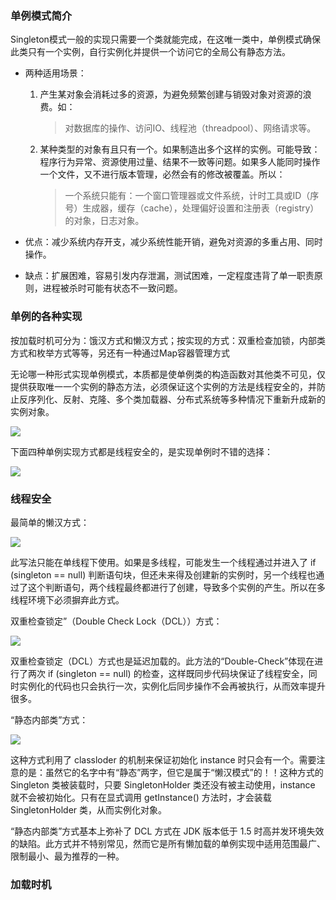 ### 单例模式简介
Singleton模式一般的实现只需要一个类就能完成，在这唯一类中，单例模式确保此类只有一个实例，自行实例化并提供一个访问它的全局公有静态方法。

- 两种适用场景：

  1. 产生某对象会消耗过多的资源，为避免频繁创建与销毁对象对资源的浪费。如：
  
      >对数据库的操作、访问IO、线程池（threadpool）、网络请求等。
    
  2. 某种类型的对象有且只有一个。如果制造出多个这样的实例。可能导致：程序行为异常、资源使用过量、结果不一致等问题。如果多人能同时操作一个文件，又不进行版本管理，必然会有的修改被覆盖。所以：
  
      >一个系统只能有：一个窗口管理器或文件系统，计时工具或ID（序号）生成器，缓存（cache），处理偏好设置和注册表（registry）的对象，日志对象。
      
      
- 优点：减少系统内存开支，减少系统性能开销，避免对资源的多重占用、同时操作。
- 缺点：扩展困难，容易引发内存泄漏，测试困难，一定程度违背了单一职责原则，进程被杀时可能有状态不一致问题。


### 单例的各种实现

  按加载时机可分为：饿汉方式和懒汉方式；按实现的方式：双重检查加锁，内部类方式和枚举方式等等，另还有一种通过Map容器管理方式
  
  
  无论哪一种形式实现单例模式，本质都是使单例类的构造函数对其他类不可见，仅提供获取唯一一个实例的静态方法，必须保证这个实例的方法是线程安全的，并防止反序列化、反射、克隆、多个类加载器、分布式系统等多种情况下重新升成新的实例对象。
  
  ![](https://pic4.zhimg.com/v2-b04c81ebff931b81ec80d1894a2856b3_b.png)
  
  下面四种单例实现方式都是线程安全的，是实现单例时不错的选择：
  
  ![](https://pic1.zhimg.com/v2-92a90c4a221eea15469a9d02297ad544_b.jpg)
  
  
  ### 线程安全

   最简单的懒汉方式：
    
  ![](https://pic3.zhimg.com/v2-0adb474e4485a07da134b154dae5814a_b.png)
  
   此写法只能在单线程下使用。如果是多线程，可能发生一个线程通过并进入了 if (singleton == null) 判断语句块，但还未来得及创建新的实例时，另一个线程也通过了这个判断语句，两个线程最终都进行了创建，导致多个实例的产生。所以在多线程环境下必须摒弃此方式。
   
   双重检查锁定”（Double Check Lock（DCL））方式：
   
  ![](https://pic4.zhimg.com/v2-b32de456954f1b96ce7efe91a19b947f_b.png)
  
  双重检查锁定（DCL）方式也是延迟加载的。此方法的“Double-Check”体现在进行了两次 if (singleton == null) 的检查，这样既同步代码块保证了线程安全，同时实例化的代码也只会执行一次，实例化后同步操作不会再被执行，从而效率提升很多。
  
  
  
  “静态内部类”方式：
  
  ![](https://pic3.zhimg.com/v2-405dd38000c4fa31d46ebfbed6fc5672_b.png)
  
  这种方式利用了 classloder 的机制来保证初始化 instance 时只会有一个。需要注意的是：虽然它的名字中有“静态”两字，但它是属于“懒汉模式”的！！这种方式的 Singleton 类被装载时，只要 SingletonHolder 类还没有被主动使用，instance 就不会被初始化。只有在显式调用 getInstance() 方法时，才会装载 SingletonHolder 类，从而实例化对象。
  
  
  “静态内部类”方式基本上弥补了 DCL 方式在 JDK 版本低于 1.5 时高并发环境失效的缺陷。此方式并不特别常见，然而它是所有懒加载的单例实现中适用范围最广、限制最小、最为推荐的一种。
  
  
  
### 加载时机  
